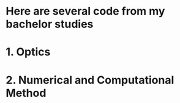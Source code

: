 # Here are several code from my bachelor studies
# 1. Optics
# 2. Numerical and Computational Method
